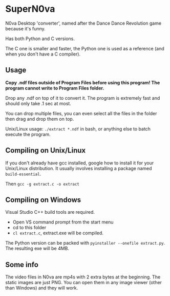 # SuperN0va
N0va Desktop 'converter', named after the Dance Dance Revolution game because it's funny.

Has both Python and C versions.

The C one is smaller and faster, the Python one is used as a reference (and when you don't have a C compiler).

## Usage
**Copy .ndf files outside of Program Files before using this program! The program cannot write to Program Files folder.**

Drop any .ndf on top of it to convert it. The program is extremely fast and should only take .1 sec at most.

You can drop multiple files, you can even select all the files in the folder then drag and drop them on top.

Unix/Linux usage: `./extract *.ndf` in bash, or anything else to batch execute the program.

## Compiling on Unix/Linux
If you don't already have gcc installed, google how to install it for your Unix/Linux distribution. It usually involves installing a package named `build-essential`.

Then `gcc -g extract.c -o extract`

## Compiling on Windows
Visual Studio C++ build tools are required.
- Open VS command prompt from the start menu
- cd to this folder
- `cl extract.c`, extract.exe will be compiled.

The Python version can be packed with `pyinstaller --onefile extract.py`. The resulting exe will be 4MB.

## Some info
The video files in N0va are mp4s with 2 extra bytes at the beginning.
The static images are just PNG. You can open them in any image viewer (other than Windows) and they will work.
